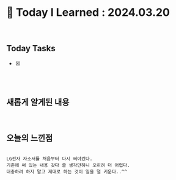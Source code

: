 # 📌 Today I Learned : 2024.03.20

<br>

## Today Tasks

- [x]  



<br>


<br>

## 새롭게 알게된 내용



<br>

## 오늘의 느낀점
```

LG전자 자소서를 처음부터 다시 써야겠다.
기존에 써 있는 내용 갖다 쓸 생각만하니 오히려 더 어렵다.
대충하려 하지 말고 제대로 하는 것이 일을 덜 키운다..^^


```
